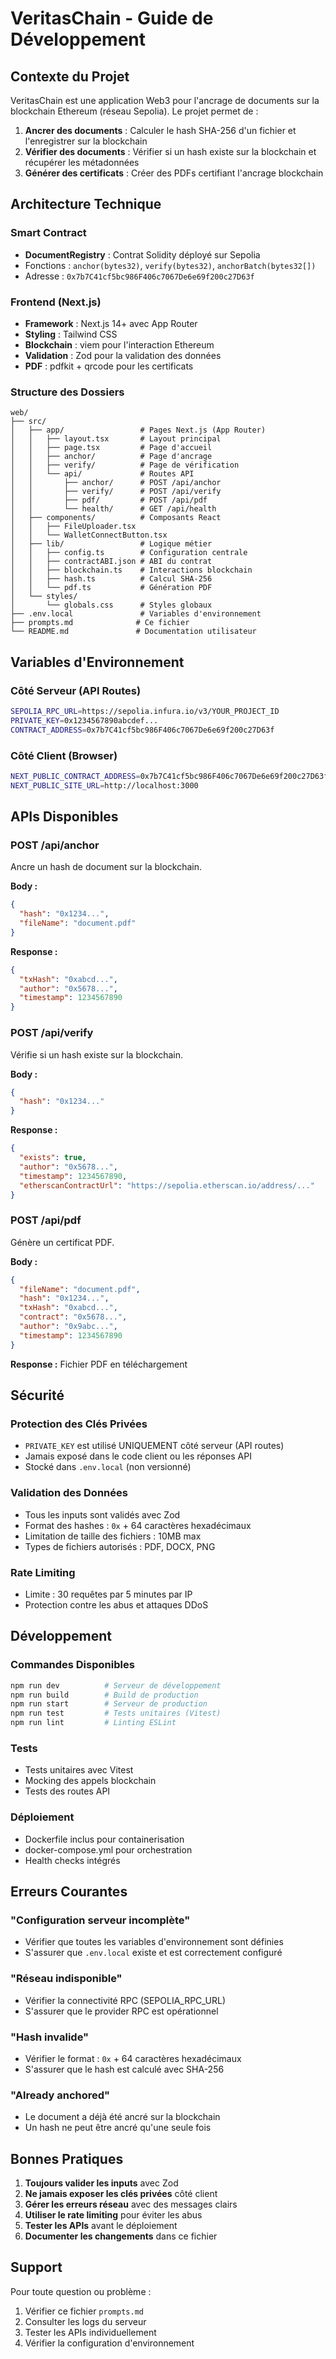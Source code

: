 # VeritasChain - Guide de Développement

## Contexte du Projet

VeritasChain est une application Web3 pour l'ancrage de documents sur la blockchain Ethereum (réseau Sepolia). Le projet permet de :

1. **Ancrer des documents** : Calculer le hash SHA-256 d'un fichier et l'enregistrer sur la blockchain
2. **Vérifier des documents** : Vérifier si un hash existe sur la blockchain et récupérer les métadonnées
3. **Générer des certificats** : Créer des PDFs certifiant l'ancrage blockchain

## Architecture Technique

### Smart Contract
- **DocumentRegistry** : Contrat Solidity déployé sur Sepolia
- Fonctions : `anchor(bytes32)`, `verify(bytes32)`, `anchorBatch(bytes32[])`
- Adresse : `0x7b7C41cf5bc986F406c7067De6e69f200c27D63f`

### Frontend (Next.js)
- **Framework** : Next.js 14+ avec App Router
- **Styling** : Tailwind CSS
- **Blockchain** : viem pour l'interaction Ethereum
- **Validation** : Zod pour la validation des données
- **PDF** : pdfkit + qrcode pour les certificats

### Structure des Dossiers

```
web/
├── src/
│   ├── app/                 # Pages Next.js (App Router)
│   │   ├── layout.tsx       # Layout principal
│   │   ├── page.tsx         # Page d'accueil
│   │   ├── anchor/          # Page d'ancrage
│   │   ├── verify/          # Page de vérification
│   │   └── api/             # Routes API
│   │       ├── anchor/      # POST /api/anchor
│   │       ├── verify/      # POST /api/verify
│   │       ├── pdf/         # POST /api/pdf
│   │       └── health/      # GET /api/health
│   ├── components/          # Composants React
│   │   ├── FileUploader.tsx
│   │   └── WalletConnectButton.tsx
│   ├── lib/                 # Logique métier
│   │   ├── config.ts        # Configuration centrale
│   │   ├── contractABI.json # ABI du contrat
│   │   ├── blockchain.ts    # Interactions blockchain
│   │   ├── hash.ts          # Calcul SHA-256
│   │   └── pdf.ts           # Génération PDF
│   └── styles/
│       └── globals.css      # Styles globaux
├── .env.local               # Variables d'environnement
├── prompts.md              # Ce fichier
└── README.md               # Documentation utilisateur
```

## Variables d'Environnement

### Côté Serveur (API Routes)
```bash
SEPOLIA_RPC_URL=https://sepolia.infura.io/v3/YOUR_PROJECT_ID
PRIVATE_KEY=0x1234567890abcdef...
CONTRACT_ADDRESS=0x7b7C41cf5bc986F406c7067De6e69f200c27D63f
```

### Côté Client (Browser)
```bash
NEXT_PUBLIC_CONTRACT_ADDRESS=0x7b7C41cf5bc986F406c7067De6e69f200c27D63f
NEXT_PUBLIC_SITE_URL=http://localhost:3000
```

## APIs Disponibles

### POST /api/anchor
Ancre un hash de document sur la blockchain.

**Body :**
```json
{
  "hash": "0x1234...",
  "fileName": "document.pdf"
}
```

**Response :**
```json
{
  "txHash": "0xabcd...",
  "author": "0x5678...",
  "timestamp": 1234567890
}
```

### POST /api/verify
Vérifie si un hash existe sur la blockchain.

**Body :**
```json
{
  "hash": "0x1234..."
}
```

**Response :**
```json
{
  "exists": true,
  "author": "0x5678...",
  "timestamp": 1234567890,
  "etherscanContractUrl": "https://sepolia.etherscan.io/address/..."
}
```

### POST /api/pdf
Génère un certificat PDF.

**Body :**
```json
{
  "fileName": "document.pdf",
  "hash": "0x1234...",
  "txHash": "0xabcd...",
  "contract": "0x5678...",
  "author": "0x9abc...",
  "timestamp": 1234567890
}
```

**Response :** Fichier PDF en téléchargement

## Sécurité

### Protection des Clés Privées
- `PRIVATE_KEY` est utilisé UNIQUEMENT côté serveur (API routes)
- Jamais exposé dans le code client ou les réponses API
- Stocké dans `.env.local` (non versionné)

### Validation des Données
- Tous les inputs sont validés avec Zod
- Format des hashes : `0x` + 64 caractères hexadécimaux
- Limitation de taille des fichiers : 10MB max
- Types de fichiers autorisés : PDF, DOCX, PNG

### Rate Limiting
- Limite : 30 requêtes par 5 minutes par IP
- Protection contre les abus et attaques DDoS

## Développement

### Commandes Disponibles
```bash
npm run dev          # Serveur de développement
npm run build        # Build de production
npm run start        # Serveur de production
npm run test         # Tests unitaires (Vitest)
npm run lint         # Linting ESLint
```

### Tests
- Tests unitaires avec Vitest
- Mocking des appels blockchain
- Tests des routes API

### Déploiement
- Dockerfile inclus pour containerisation
- docker-compose.yml pour orchestration
- Health checks intégrés

## Erreurs Courantes

### "Configuration serveur incomplète"
- Vérifier que toutes les variables d'environnement sont définies
- S'assurer que `.env.local` existe et est correctement configuré

### "Réseau indisponible"
- Vérifier la connectivité RPC (SEPOLIA_RPC_URL)
- S'assurer que le provider RPC est opérationnel

### "Hash invalide"
- Vérifier le format : `0x` + 64 caractères hexadécimaux
- S'assurer que le hash est calculé avec SHA-256

### "Already anchored"
- Le document a déjà été ancré sur la blockchain
- Un hash ne peut être ancré qu'une seule fois

## Bonnes Pratiques

1. **Toujours valider les inputs** avec Zod
2. **Ne jamais exposer les clés privées** côté client
3. **Gérer les erreurs réseau** avec des messages clairs
4. **Utiliser le rate limiting** pour éviter les abus
5. **Tester les APIs** avant le déploiement
6. **Documenter les changements** dans ce fichier

## Support

Pour toute question ou problème :
1. Vérifier ce fichier `prompts.md`
2. Consulter les logs du serveur
3. Tester les APIs individuellement
4. Vérifier la configuration d'environnement
